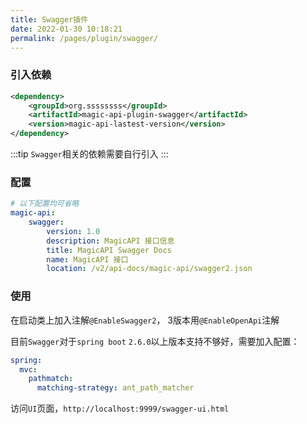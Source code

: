 ```yaml
---
title: Swagger插件
date: 2022-01-30 10:18:21
permalink: /pages/plugin/swagger/
---
```



### 引入依赖

```xml
<dependency>
    <groupId>org.ssssssss</groupId>
    <artifactId>magic-api-plugin-swagger</artifactId>
    <version>magic-api-lastest-version</version>
</dependency>
```

:::tip
`Swagger`相关的依赖需要自行引入
:::

### 配置

```yml
# 以下配置均可省略
magic-api:
    swagger:
        version: 1.0
        description: MagicAPI 接口信息
        title: MagicAPI Swagger Docs
        name: MagicAPI 接口
        location: /v2/api-docs/magic-api/swagger2.json

```

### 使用

在启动类上加入注解`@EnableSwagger2`， 3版本用`@EnableOpenApi`注解

目前`Swagger`对于`spring boot` `2.6.0`以上版本支持不够好，需要加入配置：
```yml
spring:
  mvc:
    pathmatch:
      matching-strategy: ant_path_matcher
```

访问`UI`页面，`http://localhost:9999/swagger-ui.html`
